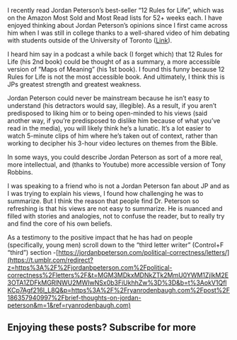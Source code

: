 I recently read Jordan Peterson’s best-seller “12 Rules for Life”, which was on the Amazon Most Sold and Most Read lists for 52+ weeks each. I have enjoyed thinking about Jordan Peterson’s opinions since I first came across him when I was still in college thanks to a well-shared video of him debating with students outside of the University of Toronto ([Link](https://t.umblr.com/redirect?z=https%3A%2F%2Fwww.youtube.com%2Fwatch%3Fv%3DO-nvNAcvUPE&t=MjY0MTIxODMzMzZjNDAxMmQ4ZDEwZjQxYmQ5Y2UwZDc1MGUwYjU5Nyx0b3FiUkhhZw%3D%3D&b=t%3AokV1QflKCp7Agf216l_L8Q&p=https%3A%2F%2Fryanrodenbaugh.com%2Fpost%2F186357940997%2Fbrief-thoughts-on-jordan-peterson&m=1&ref=ryanrodenbaugh.com)).

I heard him say in a podcast a while back (I forget which) that 12 Rules for Life (his 2nd book) could be thought of as a summary, a more accessible version of ”Maps of Meaning” (his 1st book). I found this funny because 12 Rules for Life is not the most accessible book. And ultimately, I think this is JPs greatest strength and greatest weakness.

Jordan Peterson could never be mainstream because he isn’t easy to understand (his detractors would say, illegible). As a result, if you aren’t predisposed to liking him or to being open-minded to his views (said another way, if you’re predisposed to dislike him because of what you’ve read in the media), you will likely think he’s a lunatic. It’s a lot easier to watch 5-minute clips of him where he’s taken out of context, rather than working to decipher his 3-hour video lectures on themes from the Bible.

In some ways, you could describe Jordan Peterson as sort of a more real, more intellectual, and (thanks to Youtube) more accessible version of Tony Robbins.

I was speaking to a friend who is not a Jordan Peterson fan about JP and as I was trying to explain his views, I found how challenging he was to summarize. But I think the reason that people find Dr. Peterson so refreshing is that his views are not easy to summarize. He is nuanced and filled with stories and analogies, not to confuse the reader, but to really try and find the core of his own beliefs.

As a testimony to the positive impact that he has had on people (specifically, young men) scroll down to the “third letter writer” (Control+F “third”) section -[https://jordanbpeterson.com/political-correctness/letters/](https://t.umblr.com/redirect?z=https%3A%2F%2Fjordanbpeterson.com%2Fpolitical-correctness%2Fletters%2F&t=MGM3MDkxMDNkZTk2MmU0YWM1ZjlkM2E3OTA1ZDFkMGRlNWU2MWIwNSx0b3FiUkhhZw%3D%3D&b=t%3AokV1QflKCp7Agf216l_L8Q&p=https%3A%2F%2Fryanrodenbaugh.com%2Fpost%2F186357940997%2Fbrief-thoughts-on-jordan-peterson&m=1&ref=ryanrodenbaugh.com)  

## Enjoying these posts? Subscribe for more